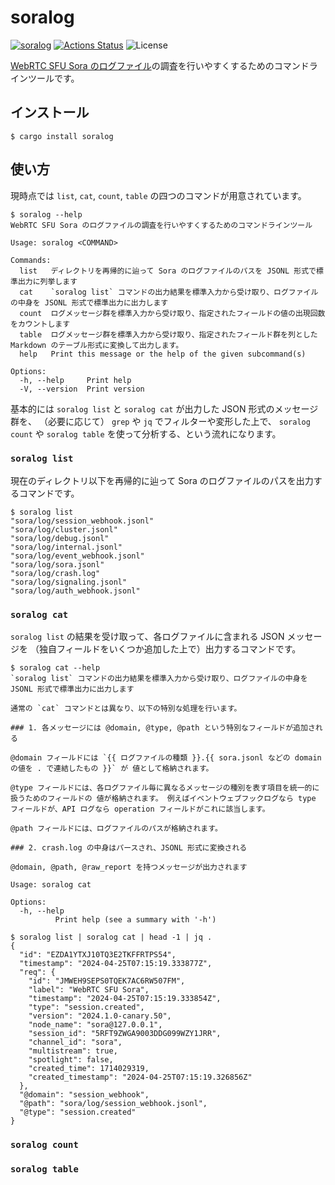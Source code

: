 soralog
=======

[![soralog](https://img.shields.io/crates/v/soralog.svg)](https://crates.io/crates/soralog)
[![Actions Status](https://github.com/sile/soralog/workflows/CI/badge.svg)](https://github.com/sile/soralog/actions)
![License](https://img.shields.io/crates/l/soralog)

[WebRTC SFU Sora のログファイル](https://sora-doc.shiguredo.jp/LOG)の調査を行いやすくするためのコマンドラインツールです。

インストール
------------

```console
$ cargo install soralog
```

使い方
------

現時点では `list`, `cat`, `count`, `table` の四つのコマンドが用意されています。

```console
$ soralog --help
WebRTC SFU Sora のログファイルの調査を行いやすくするためのコマンドラインツール

Usage: soralog <COMMAND>

Commands:
  list   ディレクトリを再帰的に辿って Sora のログファイルのパスを JSONL 形式で標準出力に列挙します
  cat    `soralog list` コマンドの出力結果を標準入力から受け取り、ログファイルの中身を JSONL 形式で標準出力に出力します
  count  ログメッセージ群を標準入力から受け取り、指定されたフィールドの値の出現回数をカウントします
  table  ログメッセージ群を標準入力から受け取り、指定されたフィールド群を列とした  Markdown のテーブル形式に変換して出力します。
  help   Print this message or the help of the given subcommand(s)

Options:
  -h, --help     Print help
  -V, --version  Print version
```

基本的には `soralog list` と `soralog cat` が出力した JSON 形式のメッセージ群を、
（必要に応じて） `grep` や `jq` でフィルターや変形した上で、
`soralog count` や `soralog table` を使って分析する、という流れになります。

### `soralog list`

現在のディレクトリ以下を再帰的に辿って Sora のログファイルのパスを出力するコマンドです。

```console
$ soralog list
"sora/log/session_webhook.jsonl"
"sora/log/cluster.jsonl"
"sora/log/debug.jsonl"
"sora/log/internal.jsonl"
"sora/log/event_webhook.jsonl"
"sora/log/sora.jsonl"
"sora/log/crash.log"
"sora/log/signaling.jsonl"
"sora/log/auth_webhook.jsonl"
```

### `soralog cat`

`soralog list` の結果を受け取って、各ログファイルに含まれる JSON メッセージを
（独自フィールドをいくつか追加した上で）出力するコマンドです。

```console
$ soralog cat --help
`soralog list` コマンドの出力結果を標準入力から受け取り、ログファイルの中身を JSONL 形式で標準出力に出力します

通常の `cat` コマンドとは異なり、以下の特別な処理を行います。

### 1. 各メッセージには @domain, @type, @path という特別なフィールドが追加される

@domain フィールドには `{{ ログファイルの種類 }}.{{ sora.jsonl などの domain の値を . で連結したもの }}` が 値として格納されます。

@type フィールドには、各ログファイル毎に異なるメッセージの種別を表す項目を統一的に扱うためのフィールドの 値が格納されます。 例えばイベントウェブフックログなら type フィールドが、API ログなら operation フィールドがこれに該当します。

@path フィールドには、ログファイルのパスが格納されます。

### 2. crash.log の中身はパースされ、JSONL 形式に変換される

@domain, @path, @raw_report を持つメッセージが出力されます

Usage: soralog cat

Options:
  -h, --help
          Print help (see a summary with '-h')

$ soralog list | soralog cat | head -1 | jq .
{
  "id": "EZDA1YTXJ10TQ3E2TKFFRTPS54",
  "timestamp": "2024-04-25T07:15:19.333877Z",
  "req": {
    "id": "JMWEH9SEPS0TQEK7AC6RW507FM",
    "label": "WebRTC SFU Sora",
    "timestamp": "2024-04-25T07:15:19.333854Z",
    "type": "session.created",
    "version": "2024.1.0-canary.50",
    "node_name": "sora@127.0.0.1",
    "session_id": "5RFT9ZWGA9003DDG099WZY1JRR",
    "channel_id": "sora",
    "multistream": true,
    "spotlight": false,
    "created_time": 1714029319,
    "created_timestamp": "2024-04-25T07:15:19.326856Z"
  },
  "@domain": "session_webhook",
  "@path": "sora/log/session_webhook.jsonl",
  "@type": "session.created"
}
```

### `soralog count`


### `soralog table`
